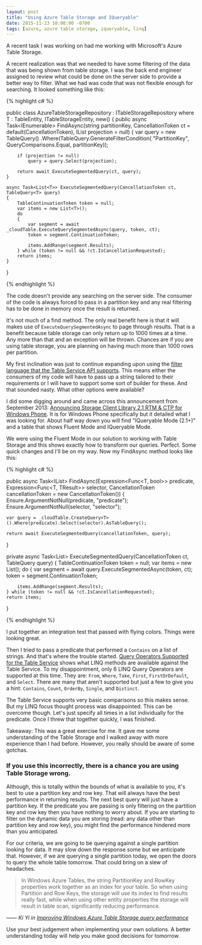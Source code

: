 ```yaml
---
layout: post
title: "Using Azure Table Storage and IQueryable"
date: 2015-11-23 10:00:00 -0700
tags: [azure, azure table storage, iqueryable, linq]
---
```


A recent task I was working on had me working with Microsoft's Azure Table Storage.

A recent realization was that we needed to have some filtering of the data that was being shown from table storage. I was the back end engineer assigned to review what could be done on the server side to provide a better way to filter. What we had was code that was not flexible enough for searching. It looked something like this:

{% highlight c# %}

public class AzureTableStorageRepository<T> : ITableStorageRepository<T> 
    where T : TableEntity, ITableStorageEntity, new()
{
    public async Task<IEnumerable<T>> FindAsync(string partitionKey, 
        CancellationToken ct = default(CancellationToken), IList<string> projection = null)
    {
        var query = new TableQuery<T>()
            .Where(TableQuery.GenerateFilterCondition(
                "PartitionKey", QueryComparisons.Equal, partitionKey));

        if (projection != null)
            query = query.Select(projection);
        
        return await ExecuteSegmentedQuery(ct, query);
    }

    async Task<List<T>> ExecuteSegmentedQuery(CancellationToken ct, TableQuery<T> query)
    {
        TableContinuationToken token = null;
        var items = new List<T>();
        do
        {
            var segment = await _cloudTable.ExecuteQuerySegmentedAsync(query, token, ct);
            token = segment.ContinuationToken;

            items.AddRange(segment.Results);
        } while (token != null && !ct.IsCancellationRequested);
        return items;
    }
}

{% endhighlight %}

The code doesn't provide any searching on the server side. The consumer of the code is always forced to pass in a partition key and any real filtering has to be done in memory once the result is returned.

It's not much of a find method. The only real benefit here is that it will makes use of `ExecuteQuerySegmentedAsync` to page through results. That is a benefit because table storage can only return up to 1000 times at a time. Any more than that and an exception will be thrown. Chances are if you are using table storage, you are planning on having much more than 1000 rows per partition.

My first inclination was just to continue expanding upon using the [filter language that the Table Service API supports](https://msdn.microsoft.com/en-us/library/azure/dd894039.aspx). This means either the consumers of my code will have to pass up a string tailored to their requirements or I will have to support some sort of builder for these. And that sounded nasty. What other options were available?

I did some digging around and came across this announcement from September 2013: [Announcing Storage Client Library 2.1 RTM & CTP for Windows Phone](http://blogs.msdn.com/b/windowsazurestorage/archive/2013/09/07/announcing-storage-client-library-2-1-rtm.aspx). It is for Windows Phone specifically but it detailed what I was looking for. About half way down you will find "IQueryable Mode (2.1+)" and a table that shows Fluent Mode and IQueryable Mode. 

We were using the Fluent Mode in our solution to working with Table Storage and this shows exactly how to transform our queries. Perfect. Some quick changes and I'll be on my way. Now my FindAsync method looks like this:

{% highlight c# %}

public async Task<IList<TResult>> FindAsync<TResult>(Expression<Func<T, bool>> predicate, Expression<Func<T, TResult>> selector, CancellationToken cancellationToken = new CancellationToken())
{
    Ensure.ArgumentNotNull(predicate, "predicate");
    Ensure.ArgumentNotNull(selector, "selector");

    var query = _cloudTable.CreateQuery<T>().Where(predicate).Select(selector).AsTableQuery();

    return await ExecuteSegmentedQuery(cancellationToken, query);
}
 
private async Task<List<TResult>> ExecuteSegmentedQuery<TResult>(CancellationToken ct, TableQuery<TResult> query)
{
    TableContinuationToken token = null;
    var items = new List<TResult>();
    do
    {
        var segment = await query.ExecuteSegmentedAsync(token, ct);
        token = segment.ContinuationToken;

        items.AddRange(segment.Results);
    } while (token != null && !ct.IsCancellationRequested);
    return items;
}

{% endhighlight %}

I put together an integration test that passed with flying colors. Things were looking great.

Then I tried to pass a predicate that performed a `Contains` on a list of strings. And that's where the trouble started. [Query Operators Supported for the Table Service](https://msdn.microsoft.com/en-us/library/azure/dd135725.aspx) shows what LINQ methods are available against the Table Service. To my disappointment, only 6 LINQ Query Operators are supported at this time. They are: `From`, `Where`, `Take`, `First`, `FirstOrDefault`, and `Select`. There are many that aren't supported but just a few to give you a hint: `Contains`, `Count`, `OrderBy`, `Single`, and `Distinct`. 

The Table Service supports very basic comparisons so this makes sense. But my LINQ focus thought process was disappointed. This can be overcome though. Let's just specify all times in a list individually for the predicate. Once I threw that together quickly, I was finished. 

Takeaway: This was a great exercise for me. It gave me some understanding of the Table Storage and I walked away with more experience than I had before. However, you really should be aware of some gotchas.

### If you use this incorrectly, there is a chance you are using Table Storage wrong.

Although, this is totally within the bounds of what is available to you, it's best to use a partition key and row key. That will always have the best performance in returning results. The next best query will just have a partition key. If the predicate you are passing is only filtering on the partition key and row key then you have nothing to worry about. If you are starting to filter on the dynamic data you are storing (read: any data other than partition key and row key), you might find the performance hindered more than you anticipated.

For our criteria, we are going to be querying against a single partition looking for data. It may slow down the response some but we anticipate that. However, if we are querying a single partition today, we open the doors to query the whole table tomorrow. That could bring on a slew of headaches.

> In Windows Azure Tables, the string PartitionKey and RowKey properties work together as an index for your table. So when using Partition and Row Keys, the storage will use its index to find results really fast, while when using other entity properties the storage will result in table scan, significantly reducing performance.

&mdash;&mdash; <cite>Ki Yi in [*Improving Windows Azure Table Storage query performance*](http://blogs.msdn.com/b/mast/archive/2013/02/19/improving-windows-azure-table-storage-query-performance.aspx)</cite>

Use your best judgement when implementing your own solutions. A better understanding today will help you make good decisions for tomorrow.
